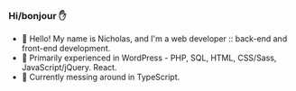 ### Hi/bonjour :raised_hand:

- :evergreen_tree: Hello! My name is Nicholas, and I'm a web developer :: back-end and front-end development.
- :scroll: Primarily experienced in WordPress - PHP, SQL, HTML, CSS/Sass, JavaScript/jQuery. React.
- :floppy_disk: Currently messing around in TypeScript.

<!--
**nlamo/nlamo** is a ✨ _special_ ✨ repository because its `README.md` (this file) appears on your GitHub profile.
-->
